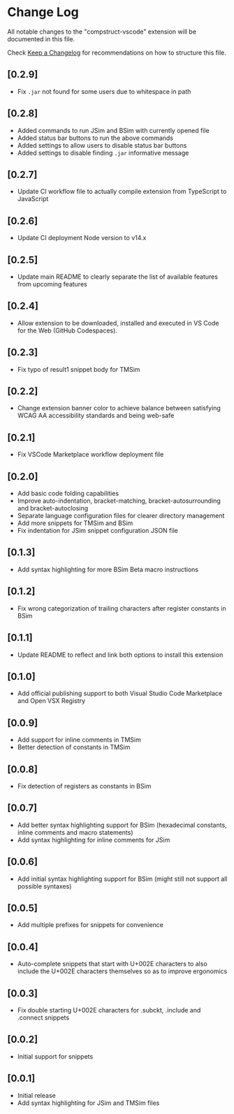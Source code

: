 # Change Log

All notable changes to the "compstruct-vscode" extension will be documented in this file.

Check [Keep a Changelog](http://keepachangelog.com/) for recommendations on how to structure this file.

## [0.2.9]
-   Fix `.jar` not found for some users due to whitespace in path

## [0.2.8]

-   Added commands to run JSim and BSim with currently opened file
-   Added status bar buttons to run the above commands
-   Added settings to allow users to disable status bar buttons
-   Added settings to disable finding `.jar` informative message

## [0.2.7]

-   Update CI workflow file to actually compile extension from TypeScript to JavaScript

## [0.2.6]

-   Update CI deployment Node version to v14.x

## [0.2.5]

-   Update main README to clearly separate the list of available features from upcoming features

## [0.2.4]

-   Allow extension to be downloaded, installed and executed in VS Code for the Web (GitHub Codespaces).

## [0.2.3]

-   Fix typo of result1 snippet body for TMSim

## [0.2.2]

-   Change extension banner color to achieve balance between satisfying WCAG AA accessibility standards and being web-safe

## [0.2.1]

-   Fix VSCode Marketplace workflow deployment file

## [0.2.0]

-   Add basic code folding capabilities
-   Improve auto-indentation, bracket-matching, bracket-autosurrounding and bracket-autoclosing
-   Separate language configuration files for clearer directory management
-   Add more snippets for TMSim and BSim
-   Fix indentation for JSim snippet configuration JSON file

## [0.1.3]

-   Add syntax highlighting for more BSim Beta macro instructions

## [0.1.2]

-   Fix wrong categorization of trailing characters after register constants in BSim

## [0.1.1]

-   Update README to reflect and link both options to install this extension

## [0.1.0]

-   Add official publishing support to both Visual Studio Code Marketplace and Open VSX Registry

## [0.0.9]

-   Add support for inline comments in TMSim
-   Better detection of constants in TMSim

## [0.0.8]

-   Fix detection of registers as constants in BSim

## [0.0.7]

-   Add better syntax highlighting support for BSim (hexadecimal constants, inline comments and macro statements)
-   Add syntax highlighting for inline comments for JSim

## [0.0.6]

-   Add initial syntax highlighting support for BSim (might still not support all possible syntaxes)

## [0.0.5]

-   Add multiple prefixes for snippets for convenience

## [0.0.4]

-   Auto-complete snippets that start with U+002E characters to also include the U+002E characters themselves so as to improve ergonomics

## [0.0.3]

-   Fix double starting U+002E characters for .subckt, .include and .connect snippets

## [0.0.2]

-   Initial support for snippets

## [0.0.1]

-   Initial release
-   Add syntax highlighting for JSim and TMSim files
